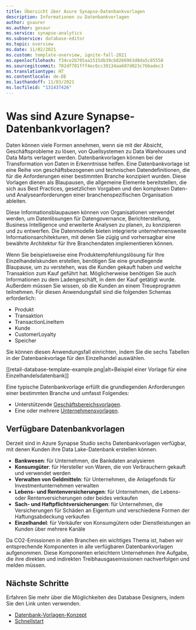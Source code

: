 ```yaml
---
title: Übersicht über Azure Synapse-Datenbankvorlagen
description: Informationen zu Datenbankvorlagen
author: gsaurer
ms.author: gesaur
ms.service: synapse-analytics
ms.subservice: database-editor
ms.topic: overview
ms.date: 11/02/2021
ms.custom: template-overview, ignite-fall-2021
ms.openlocfilehash: f34ce2b785aa1515db39cb0266963d8da5c85558
ms.sourcegitcommit: 702df701fff4ec6cc39134aa607d023c766adec3
ms.translationtype: HT
ms.contentlocale: de-DE
ms.lasthandoff: 11/03/2021
ms.locfileid: "131437426"
---
```

# <a name="what-is-azure-synapse-database-templates"></a>Was sind Azure Synapse-Datenbankvorlagen?

Daten können viele Formen annehmen, wenn sie mit der Absicht, Geschäftsprobleme zu lösen, von Quellsystemen zu Data Warehouses und Data Marts verlagert werden. Datenbankvorlagen können bei der Transformation von Daten in Erkenntnisse helfen. Eine Datenbankvorlage ist eine Reihe von geschäftsbezogenen und technischen Datendefinitionen, die für die Anforderungen einer bestimmten Branche konzipiert wurden. Diese Vorlagen dienen als Blaupausen, die allgemeine Elemente bereitstellen, die sich aus Best Practices, gesetzlichen Vorgaben und den komplexen Daten- und Analyseanforderungen einer branchenspezifischen Organisation ableiten. 

Diese Informationsblaupausen können von Organisationen verwendet werden, um Datenlösungen für Datengovernance, Berichterstellung, Business Intelligence und erweiterte Analysen zu planen, zu konzipieren und zu entwerfen. Die Datenmodelle bieten integrierte unternehmensweite Informationsarchitekturen, mit denen Sie zügig und vorhersagbar eine bewährte Architektur für Ihre Branchendaten implementieren können. 

Wenn Sie beispielsweise eine Produktempfehlungslösung für Ihre Einzelhandelskunden erstellen, benötigen Sie eine grundlegende Blaupause, um zu verstehen, was die Kunden gekauft haben und welche Transaktion zum Kauf geführt hat. Möglicherweise benötigen Sie auch Informationen zu dem Ladengeschäft, in dem der Kauf getätigt wurde. Außerdem müssen Sie wissen, ob die Kunden an einem Treueprogramm teilnehmen. Für diesen Anwendungsfall sind die folgenden Schemas erforderlich: 

 - Produkt 
 - Transaktion 
 - TransactionLineItem 
 - Kunde 
 - CustomerLoyalty 
 - Speicher 

Sie können diesen Anwendungsfall einrichten, indem Sie die sechs Tabellen in der Datenbankvorlage für den Einzelhandel auswählen. 

[[retail-database-template-example.png|alt=Beispiel einer Vorlage für eine Einzelhandelsdatenbank]]

Eine typische Datenbankvorlage erfüllt die grundlegenden Anforderungen einer bestimmten Branche und umfasst Folgendes: 

 - Unterstützende [Geschäftsbereichsvorlagen](concepts-database-templates.md#business-area-templates).
 - Eine oder mehrere [Unternehmensvorlagen](concepts-database-templates.md#enterprise-templates).  

## <a name="available-database-templates"></a>Verfügbare Datenbankvorlagen 

Derzeit sind in Azure Synapse Studio sechs Datenbankvorlagen verfügbar, mit denen Kunden ihre Data Lake-Datenbank erstellen können. 

 - **Bankwesen**: für Unternehmen, die Bankdaten analysieren
 - **Konsumgüter**: für Hersteller von Waren, die von Verbrauchern gekauft und verwendet werden
 - **Verwalten von Geldmitteln**: für Unternehmen, die Anlagefonds für Investmentunternehmen verwalten
 - **Lebens- und Rentenversicherungen**: für Unternehmen, die Lebens- oder Rentenversicherungen oder beides verkaufen
 - **Sach- und Haftpflichtversicherungen**: für Unternehmen, die Versicherungen für Schäden an Eigentum und verschiedene Formen der Haftungsabdeckung verkaufen
 - **Einzelhandel**: für Verkäufer von Konsumgütern oder Dienstleistungen an Kunden über mehrere Kanäle

Da CO2-Emissionen in allen Branchen ein wichtiges Thema ist, haben wir entsprechende Komponenten in alle verfügbaren Datenbankvorlagen aufgenommen. Diese Komponenten erleichtern Unternehmen ihre Aufgabe, die ihre direkten und indirekten Treibhausgasemissionen nachverfolgen und melden müssen.

## <a name="next-steps"></a>Nächste Schritte
Erfahren Sie mehr über die Möglichkeiten des Database Designers, indem Sie den Link unten verwenden.
- [Datenbank-Vorlagen-Konzept](concepts-database-templates.md)
- [Schnellstart](quick-start-create-lake-database.md)
